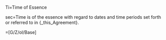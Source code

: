 Ti=Time of Essence

sec=Time is of the essence with regard to dates and time periods set forth or referred to in {_this_Agreement}.

=[G/Z/ol/Base]
  
